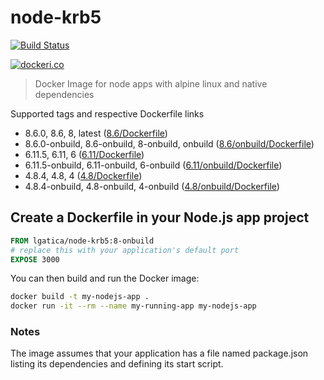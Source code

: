 # node-krb5

[![Build Status](https://travis-ci.org/lgaticaq/node-krb5.svg?branch=master)](https://travis-ci.org/lgaticaq/node-krb5)

[![dockeri.co](http://dockeri.co/image/lgatica/node-krb5)](https://hub.docker.com/r/lgatica/node-krb5/)

> Docker Image for node apps with alpine linux and native dependencies

Supported tags and respective Dockerfile links

- 8.6.0, 8.6, 8, latest ([8.6/Dockerfile](https://github.com/lgaticaq/node-krb5/blob/master/8.6.0/Dockerfile))
- 8.6.0-onbuild, 8.6-onbuild, 8-onbuild, onbuild ([8.6/onbuild/Dockerfile](https://github.com/lgaticaq/node-krb5/blob/master/8.6.0/onbuild/Dockerfile))
- 6.11.5, 6.11, 6 ([6.11/Dockerfile](https://github.com/lgaticaq/node-krb5/blob/master/6.11.5/Dockerfile))
- 6.11.5-onbuild, 6.11-onbuild, 6-onbuild ([6.11/onbuild/Dockerfile](https://github.com/lgaticaq/node-krb5/blob/master/6.11.5/onbuild/Dockerfile))
- 4.8.4, 4.8, 4 ([4.8/Dockerfile](https://github.com/lgaticaq/node-krb5/blob/master/4.8.4/Dockerfile))
- 4.8.4-onbuild, 4.8-onbuild, 4-onbuild ([4.8/onbuild/Dockerfile](https://github.com/lgaticaq/node-krb5/blob/master/4.8.4/onbuild/Dockerfile))

## Create a Dockerfile in your Node.js app project
```dockerfile
FROM lgatica/node-krb5:8-onbuild
# replace this with your application's default port
EXPOSE 3000
```

You can then build and run the Docker image:

```bash
docker build -t my-nodejs-app .
docker run -it --rm --name my-running-app my-nodejs-app
```

### Notes
The image assumes that your application has a file named package.json listing its dependencies and defining its start script.
